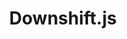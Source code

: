 ---
codehost: https://github.com/downshift-js/downshift
logohandle: downshift-js
sort: downshiftjs
title: Downshift.js
website: https://www.downshift-js.com/
---